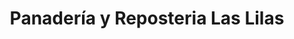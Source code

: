 ---
title: "Panadería y Reposteria Las Lilas"
url: /san-jose/panaderia-y-reposteria-las-lilas/
shop: Bäckerei
---